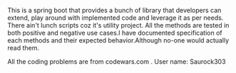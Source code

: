 This is a spring boot that provides a bunch of library that developers can extend, play around with implemented code and leverage it as per needs. There ain't lunch scripts coz it's utility project. All the methods are tested in both positive and negative use cases.I have documented specification of each methods and their expected behavior.Although no-one would actually read them. 


All the coding problems are from codewars.com . User name: Saurock303
